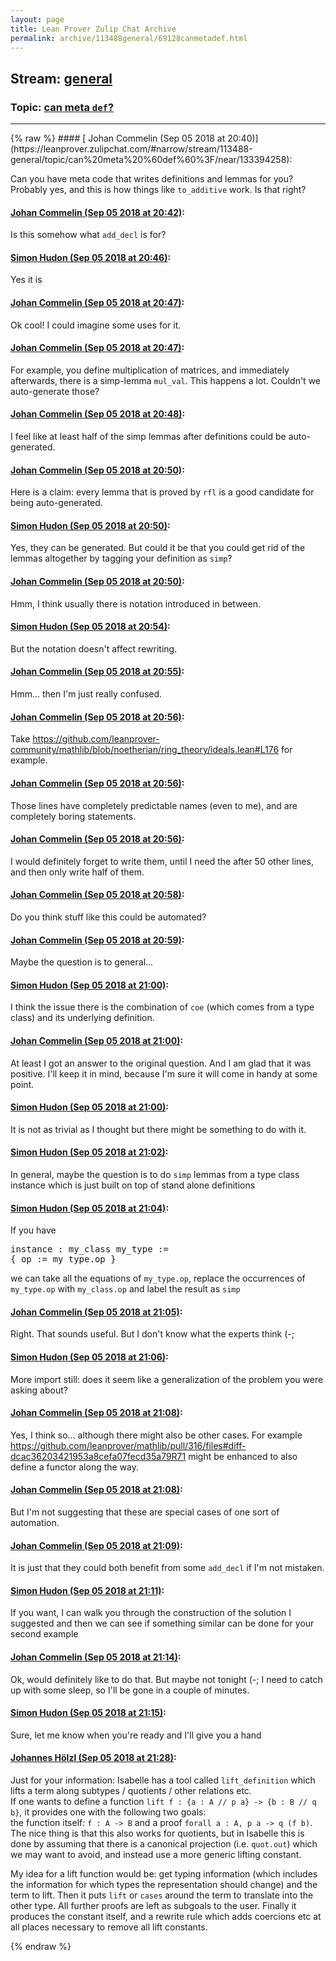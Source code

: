 ```yaml
---
layout: page
title: Lean Prover Zulip Chat Archive 
permalink: archive/113488general/69128canmetadef.html
---
```


## Stream: [general](https://leanprover-community.github.io/archive/113488general/index.html)
### Topic: [can meta `def`?](https://leanprover-community.github.io/archive/113488general/69128canmetadef.html)

---

<base href="https://leanprover.zulipchat.com">
{% raw %}
#### [ Johan Commelin (Sep 05 2018 at 20:40)](https://leanprover.zulipchat.com/#narrow/stream/113488-general/topic/can%20meta%20%60def%60%3F/near/133394258):
<p>Can you have meta code that writes definitions and lemmas for you? Probably yes, and this is how things like <code>to_additive</code> work. Is that right?</p>

#### [ Johan Commelin (Sep 05 2018 at 20:42)](https://leanprover.zulipchat.com/#narrow/stream/113488-general/topic/can%20meta%20%60def%60%3F/near/133394409):
<p>Is this somehow what <code>add_decl</code> is for?</p>

#### [ Simon Hudon (Sep 05 2018 at 20:46)](https://leanprover.zulipchat.com/#narrow/stream/113488-general/topic/can%20meta%20%60def%60%3F/near/133394637):
<p>Yes it is</p>

#### [ Johan Commelin (Sep 05 2018 at 20:47)](https://leanprover.zulipchat.com/#narrow/stream/113488-general/topic/can%20meta%20%60def%60%3F/near/133394664):
<p>Ok cool! I could imagine some uses for it.</p>

#### [ Johan Commelin (Sep 05 2018 at 20:47)](https://leanprover.zulipchat.com/#narrow/stream/113488-general/topic/can%20meta%20%60def%60%3F/near/133394687):
<p>For example, you define multiplication of matrices, and immediately afterwards, there is a simp-lemma <code>mul_val</code>. This happens a lot. Couldn't we auto-generate those?</p>

#### [ Johan Commelin (Sep 05 2018 at 20:48)](https://leanprover.zulipchat.com/#narrow/stream/113488-general/topic/can%20meta%20%60def%60%3F/near/133394756):
<p>I feel like at least half of the simp lemmas after definitions could be auto-generated.</p>

#### [ Johan Commelin (Sep 05 2018 at 20:50)](https://leanprover.zulipchat.com/#narrow/stream/113488-general/topic/can%20meta%20%60def%60%3F/near/133394817):
<p>Here is a claim: every lemma that is proved by <code>rfl</code> is a good candidate for being auto-generated.</p>

#### [ Simon Hudon (Sep 05 2018 at 20:50)](https://leanprover.zulipchat.com/#narrow/stream/113488-general/topic/can%20meta%20%60def%60%3F/near/133394857):
<p>Yes, they can be generated. But could it be that you could get rid of the lemmas altogether by tagging your definition as <code>simp</code>?</p>

#### [ Johan Commelin (Sep 05 2018 at 20:50)](https://leanprover.zulipchat.com/#narrow/stream/113488-general/topic/can%20meta%20%60def%60%3F/near/133394898):
<p>Hmm, I think usually there is notation introduced in between.</p>

#### [ Simon Hudon (Sep 05 2018 at 20:54)](https://leanprover.zulipchat.com/#narrow/stream/113488-general/topic/can%20meta%20%60def%60%3F/near/133395156):
<p>But the notation doesn't affect rewriting.</p>

#### [ Johan Commelin (Sep 05 2018 at 20:55)](https://leanprover.zulipchat.com/#narrow/stream/113488-general/topic/can%20meta%20%60def%60%3F/near/133395204):
<p>Hmm... then I'm just really confused.</p>

#### [ Johan Commelin (Sep 05 2018 at 20:56)](https://leanprover.zulipchat.com/#narrow/stream/113488-general/topic/can%20meta%20%60def%60%3F/near/133395224):
<p>Take <a href="https://github.com/leanprover-community/mathlib/blob/noetherian/ring_theory/ideals.lean#L176" target="_blank" title="https://github.com/leanprover-community/mathlib/blob/noetherian/ring_theory/ideals.lean#L176">https://github.com/leanprover-community/mathlib/blob/noetherian/ring_theory/ideals.lean#L176</a> for example.</p>

#### [ Johan Commelin (Sep 05 2018 at 20:56)](https://leanprover.zulipchat.com/#narrow/stream/113488-general/topic/can%20meta%20%60def%60%3F/near/133395268):
<p>Those lines have completely predictable names (even to me), and are completely boring statements.</p>

#### [ Johan Commelin (Sep 05 2018 at 20:56)](https://leanprover.zulipchat.com/#narrow/stream/113488-general/topic/can%20meta%20%60def%60%3F/near/133395286):
<p>I would definitely forget to write them, until I need the after 50 other lines, and then only write half of them.</p>

#### [ Johan Commelin (Sep 05 2018 at 20:58)](https://leanprover.zulipchat.com/#narrow/stream/113488-general/topic/can%20meta%20%60def%60%3F/near/133395396):
<p>Do you think stuff like this could be automated?</p>

#### [ Johan Commelin (Sep 05 2018 at 20:59)](https://leanprover.zulipchat.com/#narrow/stream/113488-general/topic/can%20meta%20%60def%60%3F/near/133395464):
<p>Maybe the question is to general...</p>

#### [ Simon Hudon (Sep 05 2018 at 21:00)](https://leanprover.zulipchat.com/#narrow/stream/113488-general/topic/can%20meta%20%60def%60%3F/near/133395514):
<p>I think the issue there is the combination of <code>coe</code> (which comes from a type class) and its underlying definition.</p>

#### [ Johan Commelin (Sep 05 2018 at 21:00)](https://leanprover.zulipchat.com/#narrow/stream/113488-general/topic/can%20meta%20%60def%60%3F/near/133395533):
<p>At least I got an answer to the original question. And I am glad that it was positive. I'll keep it in mind, because I'm sure it will come in handy at some point.</p>

#### [ Simon Hudon (Sep 05 2018 at 21:00)](https://leanprover.zulipchat.com/#narrow/stream/113488-general/topic/can%20meta%20%60def%60%3F/near/133395540):
<p>It is not as trivial as I thought but there might be something to do with it.</p>

#### [ Simon Hudon (Sep 05 2018 at 21:02)](https://leanprover.zulipchat.com/#narrow/stream/113488-general/topic/can%20meta%20%60def%60%3F/near/133395641):
<p>In general, maybe the question is to do <code>simp</code> lemmas from a type class instance which is just built on top of stand alone definitions</p>

#### [ Simon Hudon (Sep 05 2018 at 21:04)](https://leanprover.zulipchat.com/#narrow/stream/113488-general/topic/can%20meta%20%60def%60%3F/near/133395779):
<p>If you have </p>
<div class="codehilite"><pre><span></span><span class="kn">instance</span> <span class="o">:</span> <span class="n">my_class</span> <span class="n">my_type</span> <span class="o">:=</span>
<span class="o">{</span> <span class="n">op</span> <span class="o">:=</span> <span class="n">my_type</span><span class="bp">.</span><span class="n">op</span> <span class="o">}</span>
</pre></div>


<p>we can take all the equations of <code>my_type.op</code>, replace the occurrences of <code>my_type.op</code> with <code>my_class.op</code> and label the result as <code>simp</code></p>

#### [ Johan Commelin (Sep 05 2018 at 21:05)](https://leanprover.zulipchat.com/#narrow/stream/113488-general/topic/can%20meta%20%60def%60%3F/near/133395833):
<p>Right. That sounds useful. But I don't know what the experts think (-;</p>

#### [ Simon Hudon (Sep 05 2018 at 21:06)](https://leanprover.zulipchat.com/#narrow/stream/113488-general/topic/can%20meta%20%60def%60%3F/near/133395896):
<p>More import still: does it seem like a generalization of the problem you were asking about?</p>

#### [ Johan Commelin (Sep 05 2018 at 21:08)](https://leanprover.zulipchat.com/#narrow/stream/113488-general/topic/can%20meta%20%60def%60%3F/near/133396014):
<p>Yes, I think so... although there might also be other cases. For example <a href="https://github.com/leanprover/mathlib/pull/316/files#diff-dcac36203421953a8cefa07fecd35a79R71" target="_blank" title="https://github.com/leanprover/mathlib/pull/316/files#diff-dcac36203421953a8cefa07fecd35a79R71">https://github.com/leanprover/mathlib/pull/316/files#diff-dcac36203421953a8cefa07fecd35a79R71</a> might be enhanced to also define a functor along the way.</p>

#### [ Johan Commelin (Sep 05 2018 at 21:08)](https://leanprover.zulipchat.com/#narrow/stream/113488-general/topic/can%20meta%20%60def%60%3F/near/133396029):
<p>But I'm not suggesting that these are special cases of one sort of automation.</p>

#### [ Johan Commelin (Sep 05 2018 at 21:09)](https://leanprover.zulipchat.com/#narrow/stream/113488-general/topic/can%20meta%20%60def%60%3F/near/133396047):
<p>It is just that they could both benefit from some <code>add_decl</code> if I'm not mistaken.</p>

#### [ Simon Hudon (Sep 05 2018 at 21:11)](https://leanprover.zulipchat.com/#narrow/stream/113488-general/topic/can%20meta%20%60def%60%3F/near/133396183):
<p>If you want, I can walk you through the construction of the solution I suggested and then we can see if something similar can be done for your second example</p>

#### [ Johan Commelin (Sep 05 2018 at 21:14)](https://leanprover.zulipchat.com/#narrow/stream/113488-general/topic/can%20meta%20%60def%60%3F/near/133396356):
<p>Ok, would definitely like to do that. But maybe not tonight (-; I need to catch up with some sleep, so I'll be gone in a couple of minutes.</p>

#### [ Simon Hudon (Sep 05 2018 at 21:15)](https://leanprover.zulipchat.com/#narrow/stream/113488-general/topic/can%20meta%20%60def%60%3F/near/133396393):
<p>Sure, let me know when you're ready and I'll give you a hand</p>

#### [ Johannes Hölzl (Sep 05 2018 at 21:28)](https://leanprover.zulipchat.com/#narrow/stream/113488-general/topic/can%20meta%20%60def%60%3F/near/133397167):
<p>Just for your information: Isabelle has a tool called <code>lift_definition</code> which lifts a term along subtypes / quotients / other relations etc.<br>
If one wants to define a function <code>lift f : {a : A // p a} -&gt; {b : B // q b}</code>, it provides one with the following two goals:<br>
the function itself: <code>f : A -&gt; B</code> and a proof <code>forall a : A, p a -&gt; q (f b)</code>. The nice thing is that this also works for quotients, but in Isabelle this is done by assuming that there is a canonical projection (i.e. <code>quot.out</code>) which we may want to avoid, and instead use a more generic lifting constant.</p>
<p>My idea for a lift function would be: get typing information (which includes the information for which types the representation should change) and the term to lift. Then it puts <code>lift</code> or <code>cases</code> around the term to translate into the other type. All further proofs are left as subgoals to the user. Finally it produces the constant itself, and a rewrite rule which adds coercions etc at all places necessary to remove all lift constants.</p>


{% endraw %}
